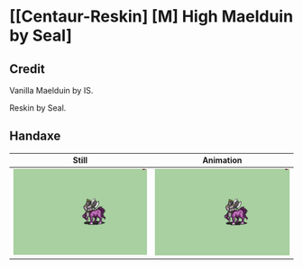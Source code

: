 # [\[Centaur-Reskin\] \[M\] High Maelduin by Seal]

## Credit

Vanilla Maelduin by IS.

Reskin by Seal.
	
## Handaxe

| Still | Animation |
| :---: | :-------: |
| ![Handaxe still](./Handaxe_000.png) | ![Handaxe animation](./Handaxe.gif) |
